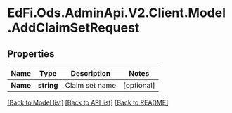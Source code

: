 # EdFi.Ods.AdminApi.V2.Client.Model.AddClaimSetRequest

## Properties

Name | Type | Description | Notes
------------ | ------------- | ------------- | -------------
**Name** | **string** | Claim set name | [optional] 

[[Back to Model list]](../README.md#documentation-for-models) [[Back to API list]](../README.md#documentation-for-api-endpoints) [[Back to README]](../README.md)

